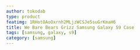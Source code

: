 ```yaml
---
author: tokodab
type: product
featimg: 1RHotOAoOxrnh2MLjzWCSJe5suGrKmaH6
title: We Bare Bears Grizz Samsung Galaxy S9 Case
tags: [samsung, galaxy, s9]
category: [samsung]
---
```

